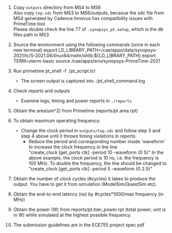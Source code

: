 
1. Copy `outputs` directory from MS4 to MS6 \
Also copy `top.sdc` from MS3 to MS6/outputs, becasue the sdc file from MS4 generated by Cadence Innovus has compatibility issues with PrimeTime tool \
Please double check the line 77 of `.synopsys_pt.setup`, which is the db files path in MS3

2. Source the environment using the following commands (once in each new terminal)
export LD_LIBRARY_PATH=/cae/apps/data/synopsys-2021/lc/S-2021.06/linux64/nwtn/shlib:${LD_LIBRARY_PATH}
export TERM=xterm-basic
source /cae/apps/env/synopsys-PrimeTime-2021

3. Run primetime
pt_shell -f ./pt_script.tcl 
   - The screen output is captured into ./pt_shell_command.log

4. Check reports and outputs
   - Examine logs, timing and power reports in `./reports`

5. Obtain the area(um^2) from Primetime (reports/pt.area.rpt)

6. To obtain maximum operating frequency:
	- Change the clock period in `outputs/top.sdc` and follow step 3 and step 4 above until it throws timing violations in reports.
        - Reduce the period and corresponding number inside 'waveform' to increase the clock frequency in the line  
        "create_clock [get_ports clk]  -period 10  -waveform {0 5}"
        In the above example, the clock period is 10 ns, i.e. the frequency is 100 MHz. To double the frequency, the line should be changed to
        "create_clock [get_ports clk]  -period 5  -waveform {0 2.5}"

7. Obtain the number of clock cycles (#cycles) it takes to produce the output. You have to get it from simulation (ModelSim/QuestSim etc).

8. Obtain the end-to-end latency (ns) by #cycles*1000/max frequency (in MHz)

9. Obtain the power (W) from reports/pt.hier_power.rpt (total power; unit is in W) while simulated at the highest possible frequency.

10. The submission guidelines are in the ECE755 project spec pdf
